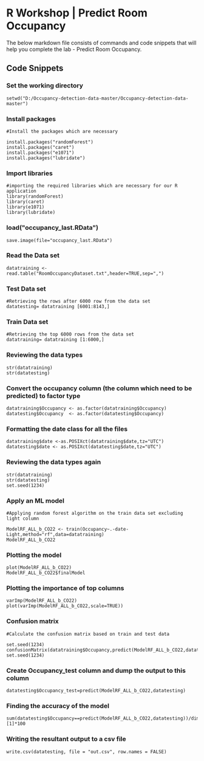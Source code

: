 ﻿# R Workshop | Predict Room Occupancy

The below markdown file consists of commands and code snippets that will help you complete the lab - Predict Room Occupancy.

## Code Snippets

### Set the working directory
```
setwd("D:/Occupancy-detection-data-master/Occupancy-detection-data-master")
```
### Install packages
```
#Install the packages which are necessary

install.packages("randomForest")
install.packages("caret")
install.packages("e1071")
install.packages("lubridate") 
```
### Import libraries
```
#importing the required libraries which are necessary for our R application
library(randomForest)
library(caret)
library(e1071)
library(lubridate) 
```

### load("occupancy_last.RData")  
```
save.image(file="occupancy_last.RData")
```

### Read the Data set 
```
datatraining <- read.table("RoomOccupancyDataset.txt",header=TRUE,sep=",")
```
### Test Data set
```
#Retrieving the rows after 6000 row from the data set  
datatesting= datatraining [6001:8143,]
```
### Train Data set
```
#Retrieving the top 6000 rows from the data set  
datatraining= datatraining [1:6000,]
```

### Reviewing the data types
```
str(datatraining)
str(datatesting)
```

### Convert the occupancy column (the column which need to be predicted) to factor type  
```
datatraining$Occupancy <- as.factor(datatraining$Occupancy)
datatesting$Occupancy  <- as.factor(datatesting$Occupancy)
```

### Formatting the date class for all the files 
```
datatraining$date <-as.POSIXct(datatraining$date,tz="UTC") 
datatesting$date <- as.POSIXct(datatesting$date,tz="UTC") 
```

### Reviewing the data types again 
```
str(datatraining)
str(datatesting)
set.seed(1234)
```

### Apply an ML model
```
#Applying random forest algorithm on the train data set excluding light column 

ModelRF_ALL_b_CO22 <- train(Occupancy~.-date-Light,method="rf",data=datatraining)
ModelRF_ALL_b_CO22
```

### Plotting the model 
```
plot(ModelRF_ALL_b_CO22)
ModelRF_ALL_b_CO22$finalModel
```

### Plotting the importance of top columns 
```
varImp(ModelRF_ALL_b_CO22)
plot(varImp(ModelRF_ALL_b_CO22,scale=TRUE))
```
### Confusion matrix
``` 
#Calculate the confusion matrix based on train and test data 

set.seed(1234)
confusionMatrix(datatraining$Occupancy,predict(ModelRF_ALL_b_CO22,datatraining))
set.seed(1234)
```

### Create Occupancy_test column and dump the output to this column 
```
datatesting$Occupancy_test=predict(ModelRF_ALL_b_CO22,datatesting)
```

### Finding the accuracy of the model 
```
sum(datatesting$Occupancy==predict(ModelRF_ALL_b_CO22,datatesting))/dim(datatesting)[1]*100
```

### Writing the resultant output to a csv file 
```
write.csv(datatesting, file = "out.csv", row.names = FALSE)
```
